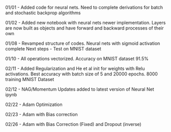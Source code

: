 01/01 - Added code for neural nets. Need to complete derivations for batch and stochastic backprop algorithms

01/02 - Added new notebook with neural nets newer implementation. Layers are now built as objects and have forward and backward processes of their own

01/08 - Revamped structure of codes. Neural nets with sigmoid activation complete
Next steps - Test on MNIST dataset

01/10 - All operations vectorized. Accuracy on MNIST dataset 91.5%

02/11 - Added Regularization and He et al init for weights with Relu activations. Best accuracy with batch size of 5 and 20000 epochs. 8000 training MNIST Dataset

02/12 - NAG/Momentum Updates added to latest version of Neural Net ipynb

02/22 - Adam Optimization

02/23 - Adam with Bias correction

02/26 - Adam with Bias Correction (Fixed) and Dropout (inverse)
